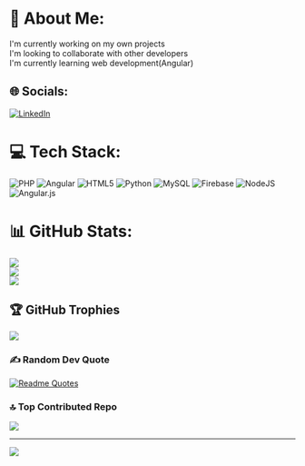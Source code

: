 # 💫 About Me:
I'm currently working on my own projects<br>I'm looking to collaborate with other developers<br>I'm currently learning web development(Angular)


## 🌐 Socials:
[![LinkedIn](https://img.shields.io/badge/LinkedIn-%230077B5.svg?logo=linkedin&logoColor=white)](https://linkedin.com/in/juanncarvajal) 

# 💻 Tech Stack:
![PHP](https://img.shields.io/badge/php-%23777BB4.svg?style=for-the-badge&logo=php&logoColor=white) ![Angular](https://img.shields.io/badge/angular-%23DD0031.svg?style=for-the-badge&logo=angular&logoColor=white) ![HTML5](https://img.shields.io/badge/html5-%23E34F26.svg?style=for-the-badge&logo=html5&logoColor=white) ![Python](https://img.shields.io/badge/python-3670A0?style=for-the-badge&logo=python&logoColor=ffdd54) ![MySQL](https://img.shields.io/badge/mysql-%2300f.svg?style=for-the-badge&logo=mysql&logoColor=white) ![Firebase](https://img.shields.io/badge/firebase-%23039BE5.svg?style=for-the-badge&logo=firebase) ![NodeJS](https://img.shields.io/badge/node.js-6DA55F?style=for-the-badge&logo=node.js&logoColor=white) ![Angular.js](https://img.shields.io/badge/angular.js-%23E23237.svg?style=for-the-badge&logo=angularjs&logoColor=white)
# 📊 GitHub Stats:
![](https://github-readme-stats.vercel.app/api?username=JuanCarvajal11&theme=blueberry&hide_border=false&include_all_commits=true&count_private=false)<br/>
![](https://github-readme-streak-stats.herokuapp.com/?user=JuanCarvajal11&theme=blueberry&hide_border=false)<br/>
![](https://github-readme-stats.vercel.app/api/top-langs/?username=JuanCarvajal11&theme=blueberry&hide_border=false&include_all_commits=true&count_private=false&layout=compact)

## 🏆 GitHub Trophies
![](https://github-profile-trophy.vercel.app/?username=JuanCarvajal11&theme=radical&no-frame=false&no-bg=true&margin-w=4)

### ✍️ Random Dev Quote
[![Readme Quotes](https://quotes-github-readme.vercel.app/api?type=horizontal&theme=dark)](https://github.com/piyushsuthar/github-readme-quotes)

### 🔝 Top Contributed Repo
![](https://github-contributor-stats.vercel.app/api?username=JuanCarvajal11&limit=5&theme=dark&combine_all_yearly_contributions=true)


---
[![](https://visitcount.itsvg.in/api?id=JuanCarvajal11&icon=0&color=0)](https://visitcount.itsvg.in)

<!-- Proudly created with GPRM ( https://gprm.itsvg.in ) -->
